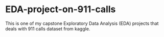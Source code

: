 # EDA-project-on-911-calls
This is one of my capstone Exploratory Data Analysis (EDA) projects that deals with 911 calls dataset from kaggle.
